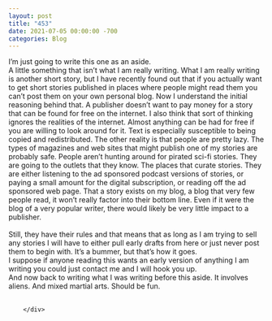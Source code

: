 ```yaml
---
layout: post
title: "453"
date: 2021-07-05 00:00:00 -700
categories: Blog
---
```


<div class="blog-content">
				<div class="paragraph"><span><span>I&rsquo;m just going to write this one as an aside.&nbsp;</span></span><br><span></span><span><span>A little something that isn&rsquo;t what I am really writing. What I am really writing is another short story, but I have recently found out that if you actually want to get short stories published in places where people might read them you can&rsquo;t post them on your own personal blog. Now I understand the initial reasoning behind that. A publisher doesn&rsquo;t want to pay money for a story that can be found for free on the internet. I also think that sort of thinking ignores the realities of the internet. Almost anything can be had for free if you are willing to look around for it. Text is especially susceptible to being copied and redistributed. The other reality is that people are pretty lazy. The types of magazines and web sites that might publish one of my stories are probably safe. People aren&rsquo;t hunting around for pirated sci-fi stories. They are going to the outlets that they know. The places that curate stories. They are either listening to the ad sponsored podcast versions of stories, or paying a small amount for the digital subscription, or reading off the ad sponsored web page. That a story exists on my blog, a blog that very few people read, it won&rsquo;t really factor into their bottom line. Even if it were the blog of a very popular writer, there would likely be very little impact to a publisher.</span></span><br><br><span></span><span><span>Still, they have their rules and that means that as long as I am trying to sell any stories I will have to either pull early drafts from here or just never post them to begin with. It&rsquo;s a bummer, but that&rsquo;s how it goes.</span></span><br><span></span><span><span>I suppose if anyone reading this wants an early version of anything I am writing you could just contact me and I will hook you up.&nbsp;</span></span><br><span></span><span><span>And now back to writing what I was writing before this aside. It involves aliens. And mixed martial arts. Should be fun.&nbsp;</span></span><br><span></span><br></div>

		</div>
        